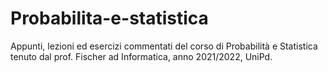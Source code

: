 # Probabilita-e-statistica

Appunti, lezioni ed esercizi commentati del corso
di Probabilità e Statistica tenuto dal prof. Fischer ad
Informatica, anno 2021/2022, UniPd.
